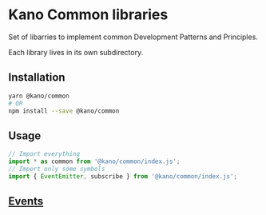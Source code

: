 # Kano Common libraries

Set of libarries to implement common Development Patterns and Principles.

Each library lives in its own subdirectory.

## Installation

```sh
yarn @kano/common
# OR
npm install --save @kano/common
```

## Usage

```js
// Import everything
import * as common from '@kano/common/index.js';
// Import only some symbols
import { EventEmitter, subscribe } from '@kano/common/index.js';

```

## [Events](./events)
